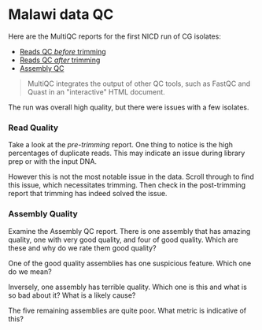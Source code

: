 # Malawi data QC

Here are the MultiQC reports for the first NICD run of CG isolates:

 - [Reads QC _before_ trimming](https://zwets.it/course/malawi/qc-mw-data/01-pre/index.html)
 - [Reads QC _after_ trimming](https://zwets.it/course/malawi/qc-mw-data/02-post/index.html)
 - [Assembly QC](https://zwets.it/course/malawi/qc-mw-data/03-asm/index.html)

> MultiQC integrates the output of other QC tools, such as FastQC
> and Quast in an "interactive" HTML document.

The run was overall high quality, but there were issues with a few
isolates.

### Read Quality

Take a look at the _pre-trimming_ report.  One thing to notice is the high
percentages of duplicate reads.  This may indicate an issue during library
prep or with the input DNA.

However this is not the most notable issue in the data.  Scroll through
to find this issue, which necessitates trimming.  Then check in the
post-trimming report that trimming has indeed solved the issue.

### Assembly Quality

Examine the Assembly QC report.  There is one assembly that has amazing
quality, one with very good quality, and four of good quality.  Which are
these and why do we rate them good quality?

One of the good quality assemblies has one suspicious feature.  Which one
do we mean?

Inversely, one assembly has terrible quality.  Which one is this and what
is so bad about it?  What is a likely cause?

The five remaining assemblies are quite poor.  What metric is indicative
of this?

